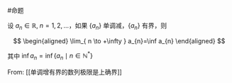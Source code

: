 #命题 

设 $a_{n}\in \mathbb{R},\;n=1,2,\dots$，如果 $\{ a_{n} \}$ 单调减，$\{ a_{n} \}$ 有界，则

$$
\begin{aligned}
\lim_{ n \to +\infty } a_{n}=\inf a_{n}
\end{aligned}
$$

其中 $\inf a_{n}=\inf\{ a_{n} \mid n\in \mathbb{N}^{*} \}$

From: [[单调增有界的数列极限是上确界]]
